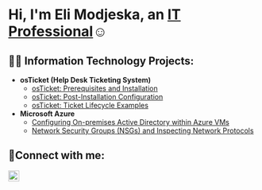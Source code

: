 <h1>Hi, I'm Eli Modjeska, an <a href="https://linkedin.com/in/Josh">IT Professional</a>☺</h1>

<h2>👨‍💻 Information Technology Projects:</h2>

- <b>osTicket (Help Desk Ticketing System)</b>
  - [osTicket: Prerequisites and Installation](https://github.com/emodjeska/osticket-prereqs)
  - [osTicket: Post-Installation Configuration](https://github.com/emodjeska/post-install-config)
  - [osTicket: Ticket Lifecycle Examples](https://github.com/emodjeska/ticket-lifecycle)
- <b>Microsoft Azure</b>
  - [Configuring On-premises Active Directory within Azure VMs](https://github.com/emodjeska/configure-ad)
  - [Network Security Groups (NSGs) and Inspecting Network Protocols](https://github.com/emodjeska/azure-network-protocols)

<h2>🤳Connect with me:</h2>

[<img align="left" alt="Josh | LinkedIn" width="22px" src="https://cdn.jsdelivr.net/npm/simple-icons@v3/icons/linkedin.svg" />][linkedin]

[linkedin]: https://www.linkedin.com/in/eli-modjeska-aa6572287/
